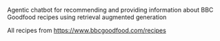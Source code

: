 Agentic chatbot for recommending and providing information about BBC Goodfood recipes using retrieval augmented generation

All recipes from https://www.bbcgoodfood.com/recipes
